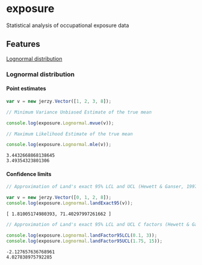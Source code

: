 # exposure

Statistical analysis of occupational exposure data

## Features

[Lognormal distribution](#lognormal)

<a name="lognormal"></a>
### Lognormal distribution

#### Point estimates

```javascript
var v = new jerzy.Vector([1, 2, 3, 8]);

// Minimum Variance Unbiased Estimate of the true mean

console.log(exposure.Lognormal.mvue(v));

// Maximum Likelihood Estimate of the true mean

console.log(exposure.Lognormal.mle(v));
```

``` text
3.4432668868138645
3.49354323801306
```

#### Confidence limits

```javascript
// Approximation of Land's exact 95% LCL and UCL (Hewett & Ganser, 1997)

var v = new jerzy.Vector([0, 1, 2, 8]);
console.log(exposure.Lognormal.landExact95(v));
```

```text
[ 1.81005174980393, 71.40297997261662 ]
```

```javascript
// Approximation of Land's exact 95% LCL and UCL C factors (Hewett & Ganser, 1997)

console.log(exposure.Lognormal.landFactor95LCL(0.1, 3));
console.log(exposure.Lognormal.landFactor95UCL(1.75, 15));
```

```text
-2.127657636768961
4.027838975792285
```
